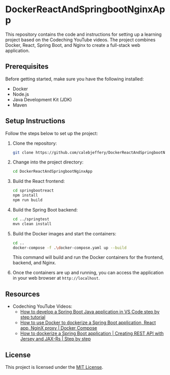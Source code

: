 # DockerReactAndSpringbootNginxApp

This repository contains the code and instructions for setting up a learning project based on the Codeching YouTube videos. The project combines Docker, React, Spring Boot, and Nginx to create a full-stack web application.

## Prerequisites

Before getting started, make sure you have the following installed:

- Docker
- Node.js
- Java Development Kit (JDK)
- Maven

## Setup Instructions

Follow the steps below to set up the project:

1. Clone the repository:

   ```bash
   git clone https://github.com/calebjeffery/DockerReactAndSpringbootNginxApp.git
   ```

2. Change into the project directory:

   ```bash
   cd DockerReactAndSpringbootNginxApp
   ```

3. Build the React frontend:

   ```bash
   cd springbootreact
   npm install
   npm run build
   ```

4. Build the Spring Boot backend:

   ```bash
   cd ../springtest
   mvn clean install
   ```

5. Build the Docker images and start the containers:

   ```bash
   cd ..
   docker-compose -f .\docker-compose.yaml up --build
   ```

   This command will build and run the Docker containers for the frontend, backend, and Nginx.

6. Once the containers are up and running, you can access the application in your web browser at `http://localhost`.

## Resources

- Codeching YouTube Videos:
  - [How to develop a Spring Boot Java application in VS Code step by step tutorial](https://youtu.be/rsr6X5M6-6M)
  - [How to use Docker to dockerize a Spring Boot application, React app, NginX proxy | Docker Compose](https://youtu.be/IGg1Rx29_O0)
  - [How to dockerize a Spring Boot application | Creating REST API with Jersey and JAX-Rs | Step by step](https://youtu.be/N1MT1Ny6JC8)

## License

This project is licensed under the [MIT License](LICENSE).
```
